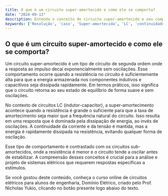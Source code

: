 ```yaml
---
title: O que é um circuito super-amortecido e como ele se comporta?
date: "2024-09-13"
description: Entenda o conceito de circuito super-amortecido e seu comportamento em circuitos de segunda ordem.
keywords: ['Resolução', 'caso', 'Super-amortecida', 'LC', 'continuidade', 'super-amortecido', 'sub-amortecida']
---
```


## O que é um circuito super-amortecido e como ele se comporta?

Um circuito super-amortecido é um tipo de circuito de segunda ordem onde a resposta ao impulso decai exponencialmente sem oscilações. Esse comportamento ocorre quando a resistência no circuito é suficientemente alta para que a energia armazenada nos componentes indutivos e capacitivos seja dissipada rapidamente. Em termos práticos, isso significa que o circuito retorna ao seu estado de equilíbrio de forma suave e sem oscilações.

No contexto de circuitos LC (indutor-capacitor), a super-amortecimento acontece quando a resistência é grande o suficiente para que a taxa de amortecimento seja maior que a frequência natural do circuito. Isso resulta em uma resposta que é dominada pela dissipação de energia, ao invés de oscilações. A continuidade da corrente e da tensão é mantida, mas a energia é rapidamente dissipada na resistência, evitando qualquer forma de oscilação.

Esse tipo de comportamento é contrastado com os circuitos sub-amortecidos, onde a resistência é menor e o circuito tende a oscilar antes de estabilizar. A compreensão desses conceitos é crucial para a análise e projeto de sistemas elétricos que requerem respostas específicas a estímulos.

Se você gostou deste conteúdo, conheça o curso online de circuitos elétricos para alunos de engenharia, Domínio Elétrico, criado pelo Prof. Nicholas Yukio, clicando no botão presente logo abaixo do texto.